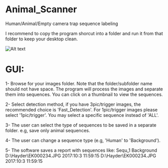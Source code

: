 # Animal_Scanner
Human/Animal/Empty camera trap sequence labeling

I recommend to copy the program shorcut into a folder and run it from that folder to keep your desktop clean.

![Alt text](https://github.com/HayderYousif/Animal_Scanner/Fig_2.png)

# GUI:

1- Browse for your images folder. Note that the folder/subfolder name should not have space. The program will process the images and separate them into sequences.
You can click on a thumbnail to view the sequences.

2- Select detection method, if you have 3pic/trigger images, the recommended choice is 'Fast_Detection'. For 1pic/trigger images please select '1pic/trigger'.
You may select a specific sequence instead of 'ALL'.

3- The user can select the type of sequences to be saved in a separate folder. e.g, save only animal sequences.

4- The user can change a sequence type (e.g, 'Human' to 'Background').

5- The software saves a report with sequences like:
Sequ_1	Background	D:\Hayder\EK000234.JPG	2017:10:3 11:59:15	D:\Hayder\EK000234.JPG	2017:10:3 11:59:15

